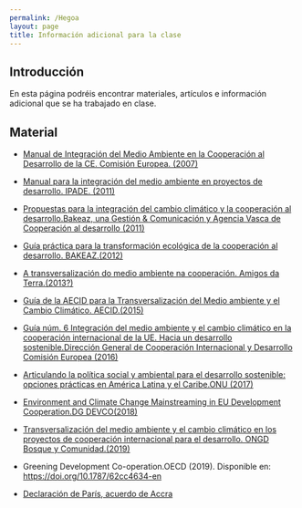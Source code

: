 ```yaml
---
permalink: /Hegoa
layout: page
title: Información adicional para la clase
---
```


## Introducción

En esta página podréis encontrar materiales, artículos e información adicional que se ha trabajado en clase. 

## Material

- [Manual de Integración del Medio Ambiente en la Cooperación al Desarrollo de la CE. Comisión Europea. (2007)](https://github.com/IzaroBlog/IzaroBlog.github.io/blob/main/_materials/lankidetza/Manual%20de%20Integraci%C3%B3n%20del%20Medio%20Ambiente%20de%20la%20CE.pdf)
- [Manual para la integración del medio ambiente en proyectos de desarrollo. IPADE. (2011)](https://github.com/IzaroBlog/IzaroBlog.github.io/blob/main/_materials/lankidetza/manualintegracionipade.pdf)
- [Propuestas para la integración del cambio climático y la cooperación al desarrollo.Bakeaz, una Gestión & Comunicación y Agencia Vasca de Cooperación al desarrollo (2011)](https://github.com/IzaroBlog/IzaroBlog.github.io/raw/main/_materials/lankidetza/Propuestas_cambio_climatico_cooperacion.pdf)
- [Guía práctica para la transformación ecológica de la cooperación al desarrollo. BAKEAZ.(2012)](https://github.com/IzaroBlog/IzaroBlog.github.io/raw/main/_materials/lankidetza/Guiapracticatransformacionecologica.pdf)
- [A transversalización do medio ambiente na cooperación. Amigos da Terra.(2013?)](https://github.com/IzaroBlog/IzaroBlog.github.io/raw/main/_materials/lankidetza/transversalizacion_medio_ambiente_cooperacion.pdf)
- [Guía de la AECID para la Transversalización del Medio ambiente y el Cambio Climático. AECID.(2015)](https://github.com/IzaroBlog/IzaroBlog.github.io/blob/main/_materials/lankidetza/151015guiaTMA.pdf)
- [Guía núm. 6 Integración del medio ambiente y el cambio climático en la cooperación internacional de la UE. Hacia un desarrollo sostenible.Dirección General de Cooperación Internacional y Desarrollo Comisión Europea (2016)](https://github.com/IzaroBlog/IzaroBlog.github.io/raw/main/_materials/lankidetza/Integracion%20del%20MAyCC%20en%20la%20cooperacion%20internacional%20de%20la%20UE.pdf)
- [Articulando la política social y ambiental para el desarrollo sostenible: opciones prácticas en América Latina y el Caribe.ONU (2017)](https://github.com/IzaroBlog/IzaroBlog.github.io/raw/main/_materials/lankidetza/articulando_es_1107.pdf)
- [Environment and Climate Change Mainstreaming in EU Development Cooperation.DG DEVCO(2018)](https://github.com/IzaroBlog/IzaroBlog.github.io/raw/main/_materials/lankidetza/EC-Briefing-Note.pdf)
- [Transversalización del medio ambiente y el cambio climático en los proyectos de cooperación internacional para el desarrollo. ONGD Bosque y Comunidad.(2019)](https://github.com/IzaroBlog/IzaroBlog.github.io/blob/main/_materials/lankidetza/Gu%C3%ADa-TMA_BosqueyComunidad.pdf)
- Greening Development Co-operation.OECD (2019). Disponible en: <https://doi.org/10.1787/62cc4634-en>

- [Declaración de París, acuerdo de Accra](https://github.com/IzaroBlog/IzaroBlog.github.io/blob/main/_materials/lankidetza/acuerdoaccra.pdf)




